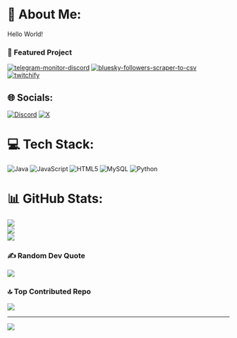 # 💫 About Me:
Hello World!

### 🚀 Featured Project
[![telegram-monitor-discord](https://github-readme-stats.vercel.app/api/pin/?username=not-knope&repo=telegram-monitor-discord&theme=dark&hide_border=false)](https://github.com/not-knope/telegram-monitor-discord)
[![bluesky-followers-scraper-to-csv](https://github-readme-stats.vercel.app/api/pin/?username=not-knope&repo=bluesky-followers-scraper-to-csv&theme=dark&hide_border=false)](https://github.com/not-knope/bluesky-followers-scraper-to-csv)
[![twitchify](https://github-readme-stats.vercel.app/api/pin/?username=not-knope&repo=twitchify&theme=dark&hide_border=false)](https://github.com/not-knope/twitchify)

## 🌐 Socials:
[![Discord](https://img.shields.io/badge/Discord-%237289DA.svg?logo=discord&logoColor=white)](https://discord.gg/@knope.) [![X](https://img.shields.io/badge/X-black.svg?logo=X&logoColor=white)](https://x.com/knopeCS) 

# 💻 Tech Stack:
![Java](https://img.shields.io/badge/java-%23ED8B00.svg?style=for-the-badge&logo=openjdk&logoColor=white) ![JavaScript](https://img.shields.io/badge/javascript-%23323330.svg?style=for-the-badge&logo=javascript&logoColor=%23F7DF1E) ![HTML5](https://img.shields.io/badge/html5-%23E34F26.svg?style=for-the-badge&logo=html5&logoColor=white) ![MySQL](https://img.shields.io/badge/mysql-4479A1.svg?style=for-the-badge&logo=mysql&logoColor=white) ![Python](https://img.shields.io/badge/python-3670A0?style=for-the-badge&logo=python&logoColor=ffdd54)
# 📊 GitHub Stats:
![](https://github-readme-stats.vercel.app/api?username=not-knope&theme=dark&hide_border=false&include_all_commits=false&count_private=false)<br/>
![](https://nirzak-streak-stats.vercel.app/?user=not-knope&theme=dark&hide_border=false)<br/>
![](https://github-readme-stats.vercel.app/api/top-langs/?username=not-knope&theme=dark&hide_border=false&include_all_commits=false&count_private=false&layout=compact)

### ✍️ Random Dev Quote
![](https://quotes-github-readme.vercel.app/api?type=horizontal&theme=radical)

### 🔝 Top Contributed Repo
![](https://github-contributor-stats.vercel.app/api?username=not-knope&limit=5&theme=dark&combine_all_yearly_contributions=true)

---
[![](https://visitcount.itsvg.in/api?id=not-knope&icon=0&color=0)](https://visitcount.itsvg.in)

<!-- Proudly created with GPRM ( https://gprm.itsvg.in ) -->
